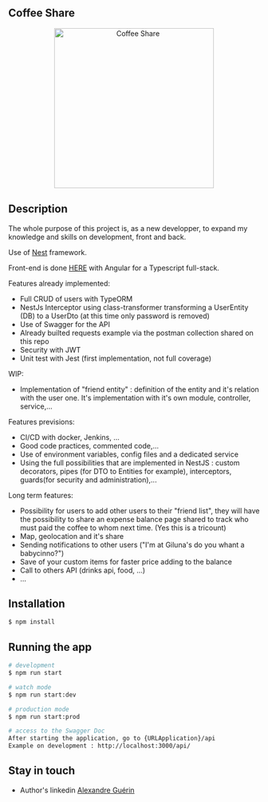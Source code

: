 ## Coffee Share

<p align="center">
  <img src="https://images.pexels.com/photos/1251175/pexels-photo-1251175.jpeg?auto=compress&cs=tinysrgb&dpr=2&h=200&w=300" width="320" alt="Coffee Share" />
</p>

## Description

The whole purpose of this project is, as a new developper, to expand my knowledge and skills on development, front and back.

Use of [Nest](https://github.com/nestjs/nest) framework.

Front-end is done [HERE](https://github.com/Ithrandil/coffeeshareFE) with Angular for a Typescript full-stack.

Features already implemented:

- Full CRUD of users with TypeORM
- NestJs Interceptor using class-transformer transforming a UserEntity (DB) to a UserDto (at this time only password is removed)
- Use of Swagger for the API
- Already builted requests example via the postman collection shared on this repo
- Security with JWT
- Unit test with Jest (first implementation, not full coverage)

WIP:

- Implementation of "friend entity" : definition of the entity and it's relation with the user one. It's implementation with it's own module, controller, service,...

Features previsions:
- CI/CD with docker, Jenkins, ...
- Good code practices, commented code,...
- Use of environment variables, config files and a dedicated service
- Using the full possibilities that are implemented in NestJS : custom decorators, pipes (for DTO to Entities for example), interceptors, guards(for security and administration),...

Long term features:

- Possibility for users to add other users to their "friend list", they will have the possibility to share an expense balance page shared to track who must paid the coffee to whom next time. (Yes this is a tricount)
- Map, geolocation and it's share
- Sending notifications to other users ("I'm at Giluna's do you whant a babycinno?")
- Save of your custom items for faster price adding to the balance
- Call to others API (drinks api, food, ...)
- ...

## Installation

```bash
$ npm install
```

## Running the app

```bash
# development
$ npm run start

# watch mode
$ npm run start:dev

# production mode
$ npm run start:prod

# access to the Swagger Doc
After starting the application, go to {URLApplication}/api
Example on development : http://localhost:3000/api/
```

## Stay in touch

- Author's linkedin [Alexandre Guérin](https://www.linkedin.com/in/alexandre-guerin/)
